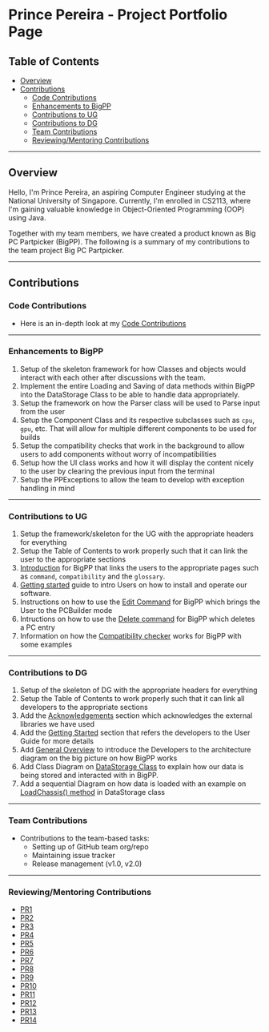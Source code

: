 # Prince Pereira - Project Portfolio Page


## Table of Contents
- [Overview](#overview)
- [Contributions](#contributions)
  - [Code Contributions](#code-contributions)
  - [Enhancements to BigPP](#enhancements-to-bigpp)
  - [Contributions to UG](#contributions-to-ug)
  - [Contributions to DG](#contributions-to-dg)
  - [Team Contributions](#team-contributions)
  - [Reviewing/Mentoring Contributions](#reviewingmentoring-contributions)

___

## Overview
Hello, I'm Prince Pereira, an aspiring Computer Engineer studying at the National University of Singapore. Currently, I'm enrolled in CS2113, where I'm gaining valuable knowledge in Object-Oriented Programming (OOP) using Java.

Together with my team members, we have created a product known as Big PC Partpicker (BigPP). The following is a summary of my contributions to the team project Big PC Partpicker.

___

## Contributions

### Code Contributions
 - Here is an in-depth look at my [Code Contributions](https://nus-cs2113-ay2223s2.github.io/tp-dashboard/?search=Magmanat&breakdown=true&sort=groupTitle%20dsc&sortWithin=title&timeframe=commit&mergegroup=&groupSelect=groupByRepos&checkedFileTypes=docs~functional-code~test-code~other&since=2023-02-17)

___

### Enhancements to BigPP
1. Setup of the skeleton framework for how Classes and objects would interact with each other after discussions with the team.
2. Implement the entire Loading and Saving of data methods within BigPP into the DataStorage Class to be able to handle data appropriately.
3. Setup the framework on how the Parser class will be used to Parse input from the user
4. Setup the Component Class and its respective subclasses such as `cpu`, `gpu`, etc. That will allow for multiple different components to be used for builds
5. Setup the compatibility checks that work in the background to allow users to add components without worry of incompatibilities 
6. Setup how the UI class works and how it will display the content nicely to the user by clearing the previous input from the terminal
7. Setup the PPExceptions to allow the team to develop with exception handling in mind

___

### Contributions to UG
1. Setup the framework/skeleton for the UG with the appropriate headers for everything
2. Setup the Table of Contents to work properly such that it can link the user to the appropriate sections
3. [Introduction](https://github.com/AY2223S2-CS2113-T12-2/tp/blob/master/docs/UserGuide.md#introduction) for BigPP that links the users to the appropriate pages such as `command`, `compatibility` and the `glossary`.
4. [Getting started](https://github.com/AY2223S2-CS2113-T12-2/tp/blob/master/docs/UserGuide.md#getting-started) guide to intro Users on how to install and operate our software.
5. Instructions on how to use the [Edit Command](https://github.com/AY2223S2-CS2113-T12-2/tp/blob/master/docs/UserGuide.md#edit-command) for BigPP which brings the User to the PCBuilder mode
6. Intructions on how to use the [Delete command](https://github.com/AY2223S2-CS2113-T12-2/tp/blob/master/docs/UserGuide.md#delete-command) for BigPP which deletes a PC entry
7. Information on how the [Compatibility checker](https://github.com/AY2223S2-CS2113-T12-2/tp/blob/master/docs/UserGuide.md#compatibility-check) works for BigPP with some examples

___

### Contributions to DG
1. Setup of the skeleton of DG with the appropriate headers for everything
2. Setup the Table of Contents to work properly such that it can link all developers to the appropriate sections
3. Add the [Acknowledgements](https://github.com/AY2223S2-CS2113-T12-2/tp/blob/master/docs/DeveloperGuide.md#acknowledgements) section which acknowledges the external libraries we have used
4. Add the [Getting Started](https://github.com/AY2223S2-CS2113-T12-2/tp/blob/master/docs/DeveloperGuide.md#getting-started) section that refers the developers to the User Guide for more details
5. Add [General Overview](https://github.com/AY2223S2-CS2113-T12-2/tp/blob/master/docs/DeveloperGuide.md#general-overview) to introduce the Developers to the architecture diagram on the big picture on how BigPP works
6. Add Class Diagram on [DataStorage Class](https://github.com/AY2223S2-CS2113-T12-2/tp/blob/master/docs/DeveloperGuide.md#datastorage-class) to explain how our data is being stored and interacted with in BigPP.
7. Add a sequential Diagram on how data is loaded with an example on [LoadChassis() method](https://github.com/AY2223S2-CS2113-T12-2/tp/blob/master/docs/DeveloperGuide.md#-loadchassis-method-) in DataStorage class

___

### Team Contributions
 - Contributions to the team-based tasks:
    - Setting up of GitHub team org/repo
    - Maintaining issue tracker
    - Release management (v1.0, v2.0)

___

### Reviewing/Mentoring Contributions
 - [PR1](https://github.com/AY2223S2-CS2113-T12-2/tp/pull/29#discussion_r1126784188 )
 - [PR2](https://github.com/AY2223S2-CS2113-T12-2/tp/pull/32#discussion_r1128278426)
 - [PR3](https://github.com/AY2223S2-CS2113-T12-2/tp/pull/33#discussion_r1128284831)
 - [PR4](https://github.com/AY2223S2-CS2113-T12-2/tp/pull/51#discussion_r1133125838)
 - [PR5](https://github.com/AY2223S2-CS2113-T12-2/tp/pull/58#discussion_r1133278681)
 - [PR6](https://github.com/AY2223S2-CS2113-T12-2/tp/pull/59#discussion_r1133787998)
 - [PR7](https://github.com/AY2223S2-CS2113-T12-2/tp/pull/68#discussion_r1135847024)
 - [PR8](https://github.com/AY2223S2-CS2113-T12-2/tp/pull/69#discussion_r1135855728)
 - [PR9](https://github.com/AY2223S2-CS2113-T12-2/tp/pull/71#discussion_r1135873682)
 - [PR10](https://github.com/AY2223S2-CS2113-T12-2/tp/pull/102#discussion_r1142481833)
 - [PR11](https://github.com/AY2223S2-CS2113-T12-2/tp/pull/103#discussion_r1142507625)
 - [PR12](https://github.com/AY2223S2-CS2113-T12-2/tp/pull/108#discussion_r1144212880)
 - [PR13](https://github.com/AY2223S2-CS2113-T12-2/tp/pull/109#discussion_r1144580115)
 - [PR14](https://github.com/AY2223S2-CS2113-T12-2/tp/pull/144#discussion_r1150873420)
